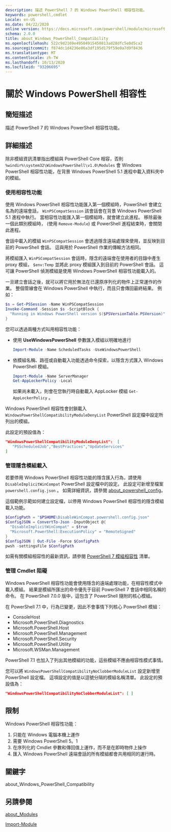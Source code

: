 ```yaml
---
description: 描述 PowerShell 7 的 Windows PowerShell 相容性功能。
keywords: powershell,cmdlet
Locale: en-US
ms.date: 04/22/2020
online version: https://docs.microsoft.com/powershell/module/microsoft.powershell.core/about/about_windows_powershell_compatibility?view=powershell-7.1&WT.mc_id=ps-gethelp
schema: 2.0.0
title: about_Windows_PowerShell_Compatibility
ms.openlocfilehash: 522c9d2169e49584915450813ad28dfc5e0d5ca2
ms.sourcegitcommit: f874dc1d4236e06a3df195d179f59e0a7d9f8436
ms.translationtype: MT
ms.contentlocale: zh-TW
ms.lasthandoff: 10/13/2020
ms.locfileid: "93206695"
---
```

# <a name="about-windows-powershell-compatibility"></a>關於 Windows PowerShell 相容性

## <a name="short-description"></a>簡短描述

描述 PowerShell 7 的 Windows PowerShell 相容性功能。

## <a name="long-description"></a>詳細描述

除非模組資訊清單指出模組與 PowerShell Core 相容，否則 `%windir%\system32\WindowsPowerShell\v1.0\Modules` 會 Windows PowerShell 相容性功能，在背景 Windows PowerShell 5.1 進程中載入資料夾中的模組。

### <a name="using-the-compatibility-feature"></a>使用相容性功能

使用 Windows PowerShell 相容性功能匯入第一個模組時，PowerShell 會建立名為的遠端會話， `WinPSCompatSession` 該會話會在背景 Windows PowerShell 5.1 進程中執行。 當相容性功能匯入第一個模組時，就會建立此進程。 移除最後一個此類別模組時， (使用 `Remove-Module`) 或 PowerShell 進程結束時，會關閉此進程。

會話中載入的模組 `WinPSCompatSession` 會透過隱含遠端處理來使用，並反映到目前的 PowerShell 會話。 這與用於 PowerShell 作業的傳輸方法相同。

將模組匯入 `WinPSCompatSession` 會話時，隱含的遠端會在使用者的目錄中產生 proxy 模組， `$env:Temp` 並將此 proxy 模組匯入到目前的 PowerShell 會話。 這可讓 PowerShell 偵測模組是使用 Windows PowerShell 相容性功能載入的。

一旦建立會話之後，就可以將它用於無法在已還原序列化的物件上正常運作的作業。 整個管線會在 Windows PowerShell 中執行，而且只會傳回最終結果。 例如：

```powershell
$s = Get-PSSession -Name WinPSCompatSession
Invoke-Command -Session $s -ScriptBlock {
  "Running in Windows PowerShell version $($PSVersionTable.PSVersion)"
}
```

您可以透過兩種方式叫用相容性功能：

- 使用 **UseWindowsPowerShell** 參數匯入模組以明確地進行

   ```powershell
   Import-Module -Name ScheduledTasks -UseWindowsPowerShell
   ```

- 依模組名稱、路徑或自動載入功能透過命令探索，以隱含方式匯入 Windows PowerShell 模組。

   ```powershell
   Import-Module -Name ServerManager
   Get-AppLockerPolicy -Local
   ```

   如果尚未載入，則會在您執行時自動載入 AppLocker 模組  `Get-AppLockerPolicy` 。

Windows PowerShell 相容性會封鎖載入 `WindowsPowerShellCompatibilityModuleDenyList` PowerShell 設定檔中設定所列出的模組。

此設定的預設值為：

```json
"WindowsPowerShellCompatibilityModuleDenyList":  [
   "PSScheduledJob","BestPractices","UpdateServices"
]
```

### <a name="managing-implicit-module-loading"></a>管理隱含模組載入

若要停用 Windows PowerShell 相容性功能的隱含匯入行為，請使用 `DisableImplicitWinCompat` PowerShell 設定檔中的設定。 此設定可新增至檔案 `powershell.config.json` 。 如需詳細資訊，請參閱 [about_powershell_config](about_powershell_config.md)。

這個範例示範如何建立設定檔，以停用 Windows PowerShell 相容性的隱含模組載入功能。

```powershell
$ConfigPath = "$PSHOME\DisableWinCompat.powershell.config.json"
$ConfigJSON = ConvertTo-Json -InputObject @{
  "DisableImplicitWinCompat" = $true
  "Microsoft.PowerShell:ExecutionPolicy" = "RemoteSigned"
}
$ConfigJSON | Out-File -Force $ConfigPath
pwsh -settingsFile $ConfigPath
```

如需有關模組相容性的最新資訊，請參閱 [PowerShell 7 模組相容性](https://aka.ms/PSModuleCompat) 清單。

### <a name="managing-cmdlet-clobbering"></a>管理 Cmdlet 阻礙

Windows PowerShell 相容性功能會使用隱含的遠端處理功能，在相容性模式中載入模組。 結果是模組所匯出的命令優先于目前 PowerShell 7 會話中相同名稱的命令。 在 PowerShell 7.0.0 版中，這包含了 PowerShell 隨附的核心模組。

在 PowerShell 7.1 中，行為已變更，因此不會事情下列核心 PowerShell 模組：

- ConsoleHost
- Microsoft.PowerShell.Diagnostics
- Microsoft.PowerShell.Host
- Microsoft.PowerShell.Management
- Microsoft.PowerShell.Security
- Microsoft.PowerShell.Utility
- Microsoft.WSMan.Management

PowerShell 7.1 也加入了列出其他模組的功能，這些模組不應由相容性模式事情。

您可以將 `WindowsPowerShellCompatibilityNoClobberModuleList` 設定新增至 PowerShell 設定檔。 這項設定的值是以逗號分隔的模組名稱清單。 此設定的預設值為：

```json
"WindowsPowerShellCompatibilityNoClobberModuleList": [ ]
```

## <a name="limitations"></a>限制

Windows PowerShell 相容性功能：

1. 只能在 Windows 電腦本機上運作
1. 需要 Windows PowerShell 5。1
1. 在序列化的 Cmdlet 參數和傳回值上運作，而不是在即時物件上操作
1. 匯入 Windows PowerShell 遠端會話的所有模組都會共用相同的運行時。

## <a name="keywords"></a>關鍵字

about_Windows_PowerShell_Compatibility

## <a name="see-also"></a>另請參閱

[about_Modules](about_Modules.md)

[Import-Module](xref:Microsoft.PowerShell.Core.Import-Module)

